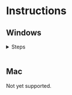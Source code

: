 # Instructions
## Windows
<details>
    <summary>Steps</summary>
    <ol>
        <li>
            Switch to the zip branch.<br>
            <img src="./images/zip_branch.png" width="250" height="200">
        </li>
        <li>
            Download the zip file<br>
            <img src="./images/download_zip.png" width="250" height="200">
        </li>
        <li>Browse to where you downloaded the zip file</li>
        <li>Extract the zip</li>
        <li>Open the extracted folder</li>
        <li>
            Locate the run.bat file (It will be a Windows Batch file type)<br>
            Double click the file<br>
            <img src="./images/run_batch.png" width="300" height="200">
        </li>
        <li>
            A Command Prompt instance should now appear and the program should load. This may take some time.
        </li>
        <li>
            If you do not have Python installed, you should see a dialog asking you to install it.<br>
            If you see one that looks like the image below, click Repair.<br>
            <img src="./images/install_python.png" width="300" height="200"><br>
            After installing python, you will need to rerun the program
        </li>
        <li>
            Once the program is loaded, you may be asked to fill out some user information like username, password, etc.
        </li>
        <li>
            Once user data is filled out correctly, the Chrome instance will be created and the bot will run.
        </li>
        <li>
            If at any point you would like to modify your user data, go into the program folder and locate the configure.bat file.<br>
            Double click it to confirm/reset your user data.<br>
            <img src="./images/run_configure.png" width="300" height="200">
        </li>
    </ol>
</details>

<br>

## Mac
Not yet supported.
<!-- <details>
    <summary>Steps</summary>
    <h3 style="color: red;">WARNING: These steps are untested and most likely deprecated!</h4>
    <ol>
        <li>
            Download the zip file<br>
            <img src="./images/download_zip.png" width="250" height="200">
        </li>
        <li>Browse to where you downloaded the zip file</li>
        <li>Double click the zip file</li>
        <li>Open the new folder that was extracted</li>
        <li>Locate the run.sh file (It is a Shell Script file type)</li>
        <li>
            Right-click on the run.sh file > Select Open With > Select Other.
            <br>
            <img src="./images/run_bash_open_with.png" width="400" height="200">
        </li>
        <li>
            In the 'Choose Application' dialog box, set Enable to 'All Applications'<br>
            In the search bar, type 'Terminal'<br>
            The Terminal application should appear at or near the top of the list. Double-click it.<br>
            <img src="./images/run_bash_terminal.png" width="525" height="300">
        </li>
        <li>
            A Terminal instance should now appear and the program should load. This may take some time.<br>
            Once the program is loaded, the Chrome instance will be created and the bot will run.
        </li>
    </ol>
</details> -->
